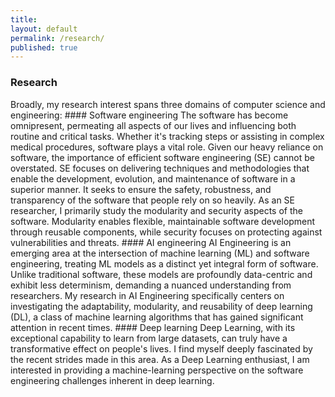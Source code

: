 ```yaml
---
title:
layout: default
permalink: /research/
published: true
---
```


### Research
</hr>
Broadly, my research interest spans three domains of computer science and engineering:
#### Software engineering
The software has become omnipresent, permeating all aspects of our lives and influencing both routine and critical tasks. Whether it's tracking steps or assisting in complex medical procedures, software plays a vital role. Given our heavy reliance on software, the importance of efficient software engineering (SE) cannot be overstated. SE focuses on delivering techniques and methodologies that enable the development, evolution, and maintenance of software in a superior manner. It seeks to ensure the safety, robustness, and transparency of the software that people rely on so heavily. As an SE researcher, I primarily study the modularity and security aspects of the software. Modularity enables flexible, maintainable software development through reusable components, while security focuses on protecting against vulnerabilities and threats.
#### AI engineering
AI Engineering is an emerging area at the intersection of machine learning (ML) and software engineering, treating ML models as a distinct yet integral form of software. Unlike traditional software, these models are profoundly data-centric and exhibit less determinism, demanding a nuanced understanding from researchers. My research in AI Engineering specifically centers on investigating the adaptability, modularity, and reusability of deep learning (DL), a class of machine learning algorithms that has gained significant attention in recent times.
#### Deep learning
Deep Learning, with its exceptional capability to learn from large datasets, can truly have a transformative effect on people's lives. I find myself deeply fascinated by the recent strides made in this area. As a Deep Learning enthusiast, I am interested in providing a machine-learning perspective on the software engineering challenges inherent in deep learning. 



